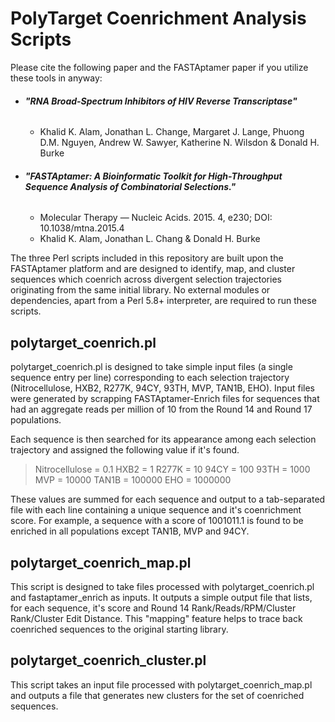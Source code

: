 # PolyTarget Coenrichment Analysis Scripts

Please cite the following paper and the FASTAptamer paper if you utilize these tools in anyway:

- ###### **"RNA Broad-Spectrum Inhibitors of HIV Reverse Transcriptase"**
  - Khalid K. Alam, Jonathan L. Change, Margaret J. Lange, Phuong D.M. Nguyen, Andrew W. Sawyer, Katherine N. Wilsdon & Donald H. Burke
- ###### **"FASTAptamer: A Bioinformatic Toolkit for High-Throughput Sequence Analysis of Combinatorial Selections."** 
  - Molecular Therapy — Nucleic Acids. 2015. 4, e230; DOI: 10.1038/mtna.2015.4
  - Khalid K. Alam, Jonathan L. Chang & Donald H. Burke


The three Perl scripts included in this repository are built upon the FASTAptamer platform and are designed to identify, map, and cluster sequences which coenrich across divergent selection trajectories originating from the same initial library. No external modules or dependencies, apart from a Perl 5.8+ interpreter, are required to run these scripts.


## polytarget_coenrich.pl

polytarget_coenrich.pl is designed to take simple input files (a single sequence entry per line) corresponding to each selection trajectory (Nitrocellulose, HXB2, R277K, 94CY, 93TH, MVP, TAN1B, EHO). Input files were generated by scrapping FASTAptamer-Enrich files for sequences that had an aggregate reads per million of 10 from the Round 14 and Round 17 populations.

Each sequence is then searched for its appearance among each selection trajectory and assigned the following value if it's found.

>Nitrocellulose = 0.1
>HXB2 = 1
>R277K = 10
>94CY = 100
>93TH = 1000
>MVP = 10000
>TAN1B = 100000
>EHO = 1000000

These values are summed for each sequence and output to a tab-separated file with each line containing a unique sequence and it's coenrichment score. For example, a sequence with a score of 1001011.1 is found to be enriched in all populations except TAN1B, MVP and 94CY.

## polytarget_coenrich_map.pl

This script is designed to take files processed with polytarget_coenrich.pl and fastaptamer_enrich as inputs. It outputs a simple output file that lists, for each sequence, it's score and Round 14 Rank/Reads/RPM/Cluster Rank/Cluster Edit Distance.  This "mapping" feature helps to trace back coenriched sequences to the original starting library.

## polytarget_coenrich_cluster.pl

This script takes an input file processed with polytarget_coenrich_map.pl and outputs a file that generates new clusters for the set of coenriched sequences. 
